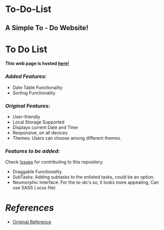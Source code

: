
# To-Do-List

## A Simple To - Do Website!

# To Do List

#### This web page is hosted [here!](https://628158528e33d575be2f944c--elegant-cascaron-8f2f7f.netlify.app/)


### *Added Features*:

* Date Table Functionality
* Sorting Functionality

### *Original Features*:

* User-friendly
* Local Storage Supported
* Displays current Date and Time
* Responsive, on all devices
* Themes: Users can choose among different themes.

### *Features to be added*:

Check [Issues](https://github.com/tusharnankani/ToDoList/issues) for contributing to this repository.

* Draggable Functionality 
* SubTasks: Adding subtasks to the enlisted tasks, could be an option.
* Neumorphic Interface: For the to-do's so, it looks more appealing, Can use SASS (.scss file)

# *References*

* [Original Reference](https://github.com/tusharnankani/ToDoList)
